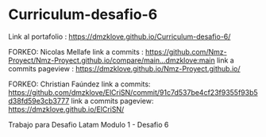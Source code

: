 # Curriculum-desafio-6
Link al portafolio : https://dmzklove.github.io/Curriculum-desafio-6/


FORKEO: Nicolas Mellafe
link a commits : https://github.com/Nmz-Proyect/Nmz-Proyect.github.io/compare/main...dmzklove:main
link a commits pageview : https://dmzklove.github.io/Nmz-Proyect.github.io/


FORKEO:  Christian Faúndez
link a commits: https://github.com/dmzklove/ElCriSN/commit/91c7d537be4cf23f9355f93b5d38fd59e3cb3777
link a commits pageview: https://dmzklove.github.io/ElCriSN/




   Trabajo para Desafio Latam 
   Modulo 1 - Desafio 6


